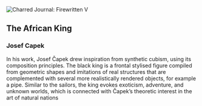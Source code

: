 <div class="artwork-of-the-day">
  <div class="container">
    <div class="img-wrapper">
      <img
        src="https://uploads8.wikiart.org/00262/images/josef-capek/cze-ng-o-10441.jpg!Large.jpg"
        alt="Charred Journal: Firewritten V" />
    </div>
    <div class="artwork-detail">
      <div class="artwork-origin"> 
        <h2 class="artwork-name">The African King</h2>
        <h3 class="artist">
          Josef Capek
        </h3>
      </div>
      <p class="description">
        <span class="artwork-description-text ng-binding" ng-bind-html="viewModel.ArtworkOfTheDay.Description | unsafe">In his work, Josef Čapek drew inspiration from synthetic cubism, using its composition principles. The black king is a frontal stylised figure compiled from geometric shapes and imitations of real structures that are complemented with several more realistically rendered objects, for example a pipe. Similar to the sailors, the king evokes exoticism, adventure, and unknown worlds, which is connected with Čapek’s theoretic interest in the art of natural nations</span>
                        <div class="text-shadow-container" ng-show="showShadow" style=""></div>
      </p>
    </div>
  </div>

</div>
